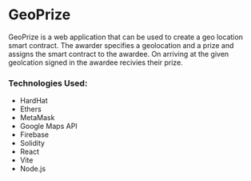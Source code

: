 # GeoPrize

GeoPrize is a web application that can be used to create a geo location smart contract. The awarder specifies a geolocation and a prize and assigns the smart contract to the awardee. On arriving at the given geolcation signed in the awardee recivies their prize.

### Technologies Used:
- HardHat
- Ethers
- MetaMask
- Google Maps API
- Firebase
- Solidity
- React
- Vite
- Node.js
